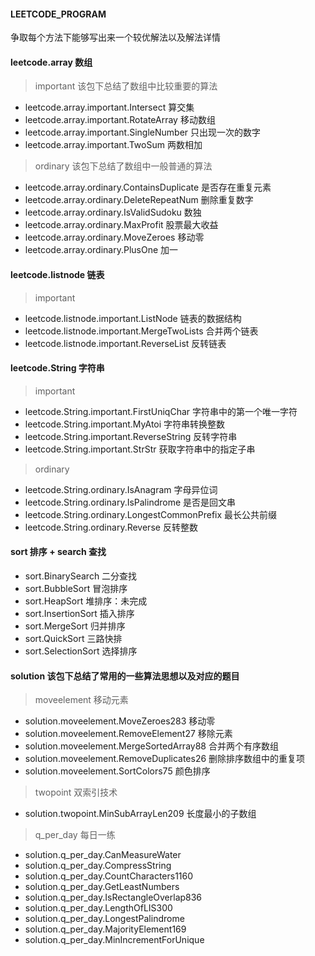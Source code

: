 #### LEETCODE_PROGRAM

争取每个方法下能够写出来一个较优解法以及解法详情

#### leetcode.array 数组
> important 该包下总结了数组中比较重要的算法
- leetcode.array.important.Intersect 算交集
- leetcode.array.important.RotateArray 移动数组
- leetcode.array.important.SingleNumber 只出现一次的数字
- leetcode.array.important.TwoSum 两数相加

> ordinary 该包下总结了数组中一般普通的算法
- leetcode.array.ordinary.ContainsDuplicate 是否存在重复元素
- leetcode.array.ordinary.DeleteRepeatNum 删除重复数字
- leetcode.array.ordinary.IsValidSudoku 数独
- leetcode.array.ordinary.MaxProfit 股票最大收益
- leetcode.array.ordinary.MoveZeroes 移动零
- leetcode.array.ordinary.PlusOne 加一

#### leetcode.listnode 链表
> important
- leetcode.listnode.important.ListNode 链表的数据结构
- leetcode.listnode.important.MergeTwoLists 合并两个链表
- leetcode.listnode.important.ReverseList 反转链表

#### leetcode.String 字符串
> important
- leetcode.String.important.FirstUniqChar 字符串中的第一个唯一字符
- leetcode.String.important.MyAtoi 字符串转换整数
- leetcode.String.important.ReverseString 反转字符串
- leetcode.String.important.StrStr 获取字符串中的指定子串

> ordinary
- leetcode.String.ordinary.IsAnagram 字母异位词
- leetcode.String.ordinary.IsPalindrome 是否是回文串
- leetcode.String.ordinary.LongestCommonPrefix 最长公共前缀
- leetcode.String.ordinary.Reverse 反转整数

#### sort 排序 + search 查找
- sort.BinarySearch 二分查找
- sort.BubbleSort 冒泡排序
- sort.HeapSort 堆排序：未完成
- sort.InsertionSort 插入排序
- sort.MergeSort 归并排序
- sort.QuickSort 三路快排
- sort.SelectionSort 选择排序

#### solution 该包下总结了常用的一些算法思想以及对应的题目
> moveelement 移动元素
- solution.moveelement.MoveZeroes283 移动零
- solution.moveelement.RemoveElement27 移除元素
- solution.moveelement.MergeSortedArray88 合并两个有序数组
- solution.moveelement.RemoveDuplicates26 删除排序数组中的重复项
- solution.moveelement.SortColors75 颜色排序

> twopoint 双索引技术
- solution.twopoint.MinSubArrayLen209 长度最小的子数组

> q_per_day 每日一练
- solution.q_per_day.CanMeasureWater
- solution.q_per_day.CompressString
- solution.q_per_day.CountCharacters1160
- solution.q_per_day.GetLeastNumbers
- solution.q_per_day.IsRectangleOverlap836
- solution.q_per_day.LengthOfLIS300
- solution.q_per_day.LongestPalindrome
- solution.q_per_day.MajorityElement169
- solution.q_per_day.MinIncrementForUnique